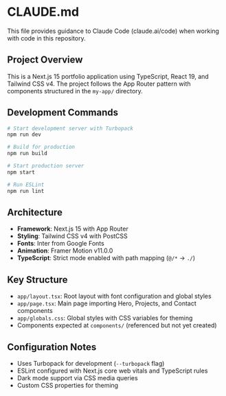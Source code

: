 # CLAUDE.md

This file provides guidance to Claude Code (claude.ai/code) when working with code in this repository.

## Project Overview

This is a Next.js 15 portfolio application using TypeScript, React 19, and Tailwind CSS v4. The project follows the App Router pattern with components structured in the `my-app/` directory.

## Development Commands

```bash
# Start development server with Turbopack
npm run dev

# Build for production
npm run build

# Start production server
npm start

# Run ESLint
npm run lint
```

## Architecture

- **Framework**: Next.js 15 with App Router
- **Styling**: Tailwind CSS v4 with PostCSS
- **Fonts**: Inter from Google Fonts
- **Animation**: Framer Motion v11.0.0
- **TypeScript**: Strict mode enabled with path mapping (`@/*` → `./`)

## Key Structure

- `app/layout.tsx`: Root layout with font configuration and global styles
- `app/page.tsx`: Main page importing Hero, Projects, and Contact components
- `app/globals.css`: Global styles with CSS variables for theming
- Components expected at `components/` (referenced but not yet created)

## Configuration Notes

- Uses Turbopack for development (`--turbopack` flag)
- ESLint configured with Next.js core web vitals and TypeScript rules
- Dark mode support via CSS media queries
- Custom CSS properties for theming